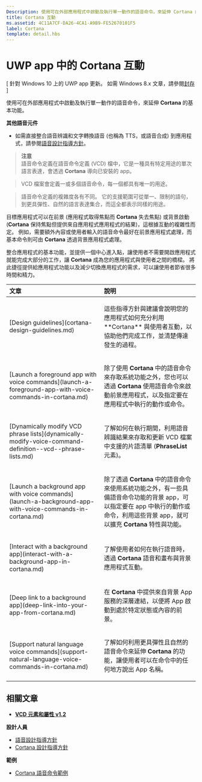 ```yaml
---
Description: 使用可在外部應用程式中啟動及執行單一動作的語音命令，來延伸 Cortana 的基本功能。
title: Cortana 互動
ms.assetid: 4C11A7CF-DA26-4CA1-A9B9-FE52670101F5
label: Cortana
template: detail.hbs
---
```


# UWP app 中的 Cortana 互動


\[ 針對 Windows 10 上的 UWP app 更新。 如需 Windows 8.x 文章，請參閱[封存](http://go.microsoft.com/fwlink/p/?linkid=619132) \]

使用可在外部應用程式中啟動及執行單一動作的語音命令，來延伸 **Cortana** 的基本功能。 


**其他語音元件**

-   如需直接整合語音辨識和文字轉換語音 (也稱為 TTS，或語音合成) 到應用程式，請參閱[語音設計指導方針](speech-interactions.md)。

> **注意**  
> 語音命令定義在語音命令定義 (VCD) 檔中，它是一種具有特定用途的單次語言表達，會透過 **Cortana** 導向已安裝的 app。

> VCD 檔案會定義一或多個語音命令，每一個都具有唯一的用途。

> 語音命令定義的複雜度各有不同。 它的支援範圍可從單一、限制的語句，到更具彈性、自然的語言表達集合，而這全都表示同樣的用途。


目標應用程式可以在前景 (應用程式取得焦點而 **Cortana** 失去焦點) 或背景啟動 (**Cortana** 保持焦點但提供來自應用程式應用程式的結果)，這根據互動的複雜性而定。 例如，需要額外內容或使用者輸入的語音命令最好在前景應用程式處理，而基本命令則可由 **Cortana** 透過背景應用程式處理。

 

整合應用程式的基本功能，並提供一個中心進入點，讓使用者不需要開啟應用程式就能完成大部分的工作，讓 **Cortana** 成為您的應用程式與使用者之間的橋樑。 將此捷徑提供給應用程式功能以及減少切換應用程式的需求，可以讓使用者節省很多時間和精力。


<table>
<colgroup>
<col width="50%" />
<col width="50%" />
</colgroup>
<thead>
<tr class="header">
<th align="left">文章</th>
<th align="left">說明</th>
</tr>
</thead>
<tbody>
<tr class="odd">
<td align="left"><p>[Design guidelines](cortana-design-guidelines.md)</p></td>
<td align="left"><p>這些指導方針與建議會說明您的應用程式如何充分利用 **Cortana** 與使用者互動，以協助他們完成工作，並清楚傳達發生的過程。</p></td>
</tr>
<tr class="even">
<td align="left"><p>[Launch a foreground app with voice commands](launch-a-foreground-app-with-voice-commands-in-cortana.md)</p></td>
<td align="left"><p>除了使用 <strong>Cortana</strong> 中的語音命令來存取系統功能之外，您也可以透過 <strong>Cortana</strong> 使用語音命令來啟動前景應用程式，以及指定要在應用程式中執行的動作或命令。</p></td>
</tr>
<tr class="odd">
<td align="left"><p>[Dynamically modify VCD phrase lists](dynamically-modify-voice-command-definition--vcd--phrase-lists.md)</p></td>
<td align="left"><p>了解如何在執行期間，利用語音辨識結果來存取和更新 VCD 檔案中支援的片語清單 (<strong>PhraseList</strong> 元素)。</p></td>
</tr>
<tr class="even">
<td align="left"><p>[Launch a background app with voice commands](launch-a-background-app-with-voice-commands-in-cortana.md)</p></td>
<td align="left"><p>除了透過 <strong>Cortana</strong> 中的語音命令來使用系統功能之外，有一些具備語音命令功能的背景 app，可以指定要在 app 中執行的動作或命令，利用這些背景 app，就可以擴充 <strong>Cortana</strong> 特性與功能。</p></td>
</tr>
<tr class="odd">
<td align="left"><p>[Interact with a background app](interact-with-a-background-app-in-cortana.md)</p></td>
<td align="left"><p>了解使用者如何在執行語音時，透過 <strong>Cortana</strong> 語音和畫布與背景應用程式互動。</p></td>
</tr>
<tr class="even">
<td align="left"><p>[Deep link to a background app](deep-link-into-your-app-from-cortana.md)</p></td>
<td align="left"><p>在 <strong>Cortana</strong> 中提供來自背景 App 服務的深層連結，以便將 App 啟動到處於特定狀態或內容的前景。</p></td>
</tr>
<tr class="odd">
<td align="left"><p>[Support natural language voice commands](support-natural-language-voice-commands-in-cortana.md)</p></td>
<td align="left"><p>了解如何利用更具彈性且自然的語音命令來延伸 <strong>Cortana</strong> 的功能，讓使用者可以在命令中的任何地方說出 App 名稱。</p></td>
</tr>
</tbody>
</table>

 

## <span id="related_topics"> </span>相關文章


* [**VCD 元素和屬性 v1.2**](https://msdn.microsoft.com/library/windows/apps/dn706593)

**設計人員**
* [語音設計指導方針](https://msdn.microsoft.com/library/windows/apps/dn596121)
* [Cortana 設計指導方針](https://msdn.microsoft.com/library/windows/apps/dn974233)

**範例**
* [Cortana 語音命令範例](http://go.microsoft.com/fwlink/p/?LinkID=619899)
 

 






<!--HONumber=Mar16_HO4-->


